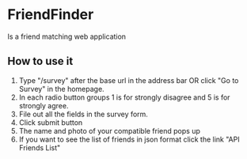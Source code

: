 # FriendFinder
Is a friend matching web application

## How to use it
1. Type "/survey" after the base url in the address bar OR click "Go to Survey" in the homepage.
2. In each radio button groups 1 is for strongly disagree and 5 is for strongly agree. 
2. File out all the fields in the survey form.
3. Click submit button
4. The name and photo of your compatible friend pops up 
5. If you want to see the list of friends in json format click the link "API Friends List"
